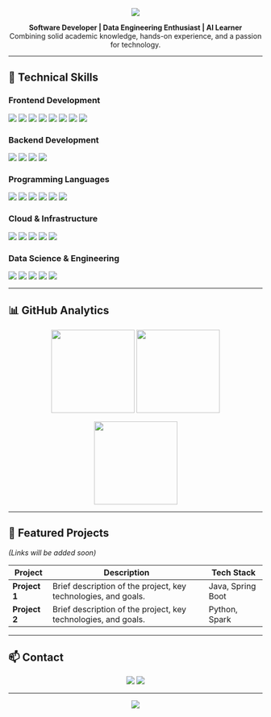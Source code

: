 <!-- Header com banner -->
<p align="center">
  <img src="https://capsule-render.vercel.app/api?type=waving&color=0:ff512f,100:dd2476&height=200&section=header&text=Lucas%20Garcia%20—%20Software%20Developer&fontSize=30&fontColor=fff&animation=fadeIn" />
</p>

<!-- Bio rápida -->
<p align="center">
  <strong>Software Developer | Data Engineering Enthusiast | AI Learner</strong><br>
  Combining solid academic knowledge, hands-on experience, and a passion for technology.
</p>

---

## 🚀 Technical Skills

### **Frontend Development**
<p>
  <img src="https://img.shields.io/badge/HTML5-E34F26?style=for-the-badge&logo=html5&logoColor=white" />
  <img src="https://img.shields.io/badge/CSS3-1572B6?style=for-the-badge&logo=css3&logoColor=white" />
  <img src="https://img.shields.io/badge/JavaScript-F7DF1E?style=for-the-badge&logo=javascript&logoColor=black" />
  <img src="https://img.shields.io/badge/React-20232A?style=for-the-badge&logo=react&logoColor=61DAFB" />
  <img src="https://img.shields.io/badge/Bootstrap-563D7C?style=for-the-badge&logo=bootstrap&logoColor=white" />
  <img src="https://img.shields.io/badge/JSP-007396?style=for-the-badge&logo=java&logoColor=white" />
  <img src="https://img.shields.io/badge/GlassFish-FF9900?style=for-the-badge&logo=oracle&logoColor=white" />
  <img src="https://img.shields.io/badge/Payara-002147?style=for-the-badge&logo=java&logoColor=white" />
</p>

### **Backend Development**
<p>
  <img src="https://img.shields.io/badge/Java-007396?style=for-the-badge&logo=java&logoColor=white" />
  <img src="https://img.shields.io/badge/Spring_Boot-6DB33F?style=for-the-badge&logo=spring&logoColor=white" />
  <img src="https://img.shields.io/badge/Java%20Swing-FF6F00?style=for-the-badge&logo=java&logoColor=white" />
  <img src="https://img.shields.io/badge/Node.js-339933?style=for-the-badge&logo=node.js&logoColor=white" />
</p>

### **Programming Languages**
<p>
  <img src="https://img.shields.io/badge/Python-3776AB?style=for-the-badge&logo=python&logoColor=white" />
  <img src="https://img.shields.io/badge/Java-007396?style=for-the-badge&logo=java&logoColor=white" />
  <img src="https://img.shields.io/badge/C-00599C?style=for-the-badge&logo=c&logoColor=white" />
  <img src="https://img.shields.io/badge/C++-00599C?style=for-the-badge&logo=cplusplus&logoColor=white" />
  <img src="https://img.shields.io/badge/Dart-0175C2?style=for-the-badge&logo=dart&logoColor=white" />
  <img src="https://img.shields.io/badge/GNU%20Octave-0790C0?style=for-the-badge&logo=octave&logoColor=white" />
</p>

### **Cloud & Infrastructure**
<p>
  <img src="https://img.shields.io/badge/AWS-232F3E?style=for-the-badge&logo=amazon-aws&logoColor=white" />
  <img src="https://img.shields.io/badge/Firebase-FFCA28?style=for-the-badge&logo=firebase&logoColor=black" />
  <img src="https://img.shields.io/badge/Docker-2496ED?style=for-the-badge&logo=docker&logoColor=white" />
  <img src="https://img.shields.io/badge/Linux-FCC624?style=for-the-badge&logo=linux&logoColor=black" />
  <img src="https://img.shields.io/badge/Bash-4EAA25?style=for-the-badge&logo=gnu-bash&logoColor=white" />
</p>

### **Data Science & Engineering**
<p>
  <img src="https://img.shields.io/badge/Apache%20Spark-E25A1C?style=for-the-badge&logo=apache-spark&logoColor=white" />
  <img src="https://img.shields.io/badge/PostgreSQL-336791?style=for-the-badge&logo=postgresql&logoColor=white" />
  <img src="https://img.shields.io/badge/MongoDB-47A248?style=for-the-badge&logo=mongodb&logoColor=white" />
  <img src="https://img.shields.io/badge/Weka-000000?style=for-the-badge&logoColor=white" />
  <img src="https://img.shields.io/badge/Protégé-0C4B33?style=for-the-badge&logoColor=white" />
</p>

---

## 📊 GitHub Analytics

<p align="center">
  <img src="https://github-readme-stats.vercel.app/api?username=LucasGarkDev&show_icons=true&theme=radical" height="165" />
  <img src="https://github-readme-stats.vercel.app/api/top-langs/?username=LucasGarkDev&layout=compact&theme=radical" height="165" />
</p>

<p align="center">
  <img src="https://streak-stats.demolab.com?user=LucasGarkDev&theme=radical&hide_border=true" height="165" />
</p>

---

## 🌟 Featured Projects  
*(Links will be added soon)*

| Project | Description | Tech Stack |
|---------|-------------|------------|
| **Project 1** | Brief description of the project, key technologies, and goals. | Java, Spring Boot |
| **Project 2** | Brief description of the project, key technologies, and goals. | Python, Spark |

---

## 📫 Contact

<p align="center">
  <a href="https://www.linkedin.com/in/lucas-garcia-de-souza-b7b908260"><img src="https://img.shields.io/badge/LinkedIn-0077B5?style=for-the-badge&logo=linkedin&logoColor=white"/></a>
  <a href="mailto:lucasgarciasouza12@gmail.com"><img src="https://img.shields.io/badge/Email-D14836?style=for-the-badge&logo=gmail&logoColor=white"/></a>
</p>

---

<!-- Footer com efeito -->
<p align="center">
  <img src="https://capsule-render.vercel.app/api?type=waving&color=0:dd2476,100:ff512f&height=150&section=footer" />
</p>
